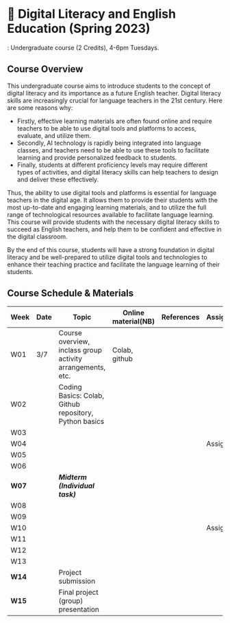 # 🌱 Digital Literacy and English Education (Spring 2023)

: Undergraduate course (2 Credits), 4-6pm Tuesdays.

## Course Overview

This undergraduate course aims to introduce students to the concept of digital literacy and its importance as a future English teacher. Digital literacy skills are increasingly crucial for language teachers in the 21st century. Here are some reasons why:

- Firstly, effective learning materials are often found online and require teachers to be able to use digital tools and platforms to access, evaluate, and utilize them.  
- Secondly, AI technology is rapidly being integrated into language classes, and teachers need to be able to use these tools to facilitate learning and provide personalized feedback to students. 
- Finally, students at different proficiency levels may require different types of activities, and digital literacy skills can help teachers to design and deliver these effectively.

Thus, the ability to use digital tools and platforms is essential for language teachers in the digital age. It allows them to provide their students with the most up-to-date and engaging learning materials, and to utilize the full range of technological resources available to facilitate language learning. This course will provide students with the necessary digital literacy skills to succeed as English teachers, and help them to be confident and effective in the digital classroom. 

By the end of this course, students will have a strong foundation in digital literacy and be well-prepared to utilize digital tools and technologies to enhance their teaching practice and facilitate the language learning of their students.

## Course Schedule & Materials

|Week|Date|Topic|Online material(NB)|References|Assignments|
|--|--|--|--|--|--|
|W01|3/7 |Course overview, inclass group activity arrangements, etc. |Colab, github | |
|W02||Coding Basics: Colab, Github repository, Python basics||||
|W03||||||
|W04|||||Assign#1|
|W05||||||
|W06|||||
|**W07**||**_Midterm (Individual task)_**||||
|W08||||||
|W09||||||
|W10|||||Assign#2|
|W11||||||
|W12||||||
|W13||||||
|**W14**||Project submission||||
|**W15**||Final project (group) presentation||||
